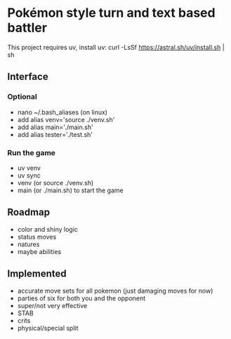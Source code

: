 # Pokémon style turn and text based battler

This project requires uv, install uv: curl -LsSf https://astral.sh/uv/install.sh | sh

## Interface

### Optional

- nano ~/.bash_aliases (on linux)
- add alias venv='source ./venv.sh'
- add alias main='./main.sh'
- add alias tester='./test.sh'

### Run the game
- uv venv
- uv sync
- venv (or source ./venv.sh)
- main (or ./main.sh) to start the game

## Roadmap
- color and shiny logic
- status moves
- natures
- maybe abilities


## Implemented
- accurate move sets for all pokemon (just damaging moves for now)
- parties of six for both you and the opponent
- super/not very effective
- STAB
- crits
- physical/special split

